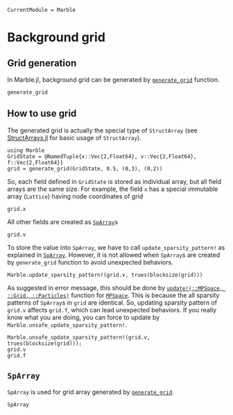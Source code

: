 ```@meta
CurrentModule = Marble
```

# Background grid

## Grid generation

In Marble.jl, background grid can be generated by [`generate_grid`](@ref) function.

```@docs
generate_grid
```

## How to use grid

The generated grid is actually the special type of `StructArray` (see [StructArrays.jl](https://github.com/JuliaArrays/StructArrays.jl) for basic usage of `StructArray`).

```@repl grid
using Marble
GridState = @NamedTuple{x::Vec{2,Float64}, v::Vec{2,Float64}, f::Vec{2,Float64}}
grid = generate_grid(GridState, 0.5, (0,3), (0,2))
```

So, each field defined in `GridState` is stored as individual array, but all field arrays are the same size.
For example, the field `x` has a special immutable array (`Lattice`) having node coordinates of grid

```@repl grid
grid.x
```

All other fields are created as [`SpArray`](@ref)s

```@repl grid
grid.v
```

To store the value into `SpArray`, we have to call `update_sparsity_pattern!` as explained in [`SpArray`](@ref).
However, it is not allowed when `SpArray`s are created by `generate_grid` function to avoid unexpected behaviors.

```@repl grid
Marble.update_sparsity_pattern!(grid.v, trues(blocksize(grid)))
```

As suggested in error message, this should be done by [`update!(::MPSpace, ::Grid, ::Particles)`](@ref)
function for [`MPSpace`](@ref). This is because the all sparsity patterns of `SpArray`s in `grid` are identical.
So, updating sparsity pattern of `grid.v` affects `grid.f`, which can lead unexpected behaviors.
If you really know what you are doing, you can force to update by `Marble.unsafe_update_sparsity_pattern!`.

```@repl grid
Marble.unsafe_update_sparsity_pattern!(grid.v, trues(blocksize(grid)));
grid.v
grid.f
```

## `SpArray`

`SpArray` is used for grid array generated by [`generate_grid`](@ref).

```@docs
SpArray
```
